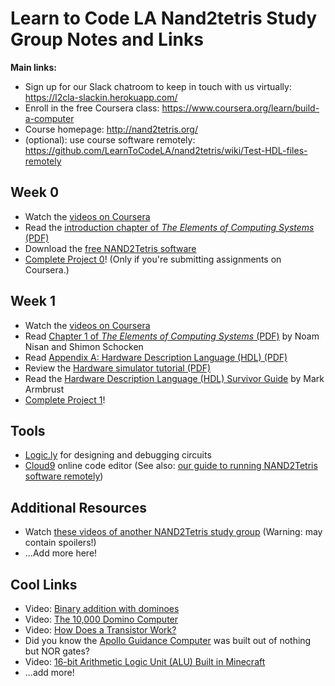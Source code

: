 # Learn to Code LA Nand2tetris Study Group Notes and Links

**Main links:**

- Sign up for our Slack chatroom to keep in touch with us virtually: https://l2cla-slackin.herokuapp.com/
- Enroll in the free Coursera class: https://www.coursera.org/learn/build-a-computer
- Course homepage: http://nand2tetris.org/
- (optional): use course software remotely: https://github.com/LearnToCodeLA/nand2tetris/wiki/Test-HDL-files-remotely

## Week 0

- Watch the [videos on Coursera](https://www.coursera.org/learn/build-a-computer)
- Read the [introduction chapter of *The Elements of Computing Systems* (PDF)](http://www.nand2tetris.org/chapters/intro.pdf)
- Download the [free NAND2Tetris software](http://nand2tetris.org/software.php)
- [Complete Project 0](http://nand2tetris.org/01.php)! (Only if you're submitting assignments on Coursera.)

## Week 1

- Watch the [videos on Coursera](https://www.coursera.org/learn/build-a-computer)
- Read [Chapter 1 of *The Elements of Computing Systems* (PDF)](http://nand2tetris.org/chapters/chapter%2001.pdf) by Noam Nisan and Shimon Schocken
- Read [Appendix A: Hardware Description Language (HDL) (PDF)](http://nand2tetris.org/chapters/appendix%20A.pdf)
- Review the [Hardware simulator tutorial (PDF)](http://nand2tetris.org/tutorials/PDF/Hardware%20Simulator%20Tutorial.pdf)
- Read the [Hardware Description Language (HDL) Survivor Guide](http://nand2tetris.org/software/HDL%20Survival%20Guide.html) by Mark Armbrust
- [Complete Project 1](http://nand2tetris.org/01.php)!

## Tools

- [Logic.ly](http://logic.ly/) for designing and debugging circuits
- [Cloud9](https://c9.io/) online code editor (See also: [our guide to running NAND2Tetris software remotely](https://github.com/LearnToCodeLA/nand2tetris/wiki/Test-HDL-files-remotely))

## Additional Resources

- Watch [these videos of another NAND2Tetris study group](https://www.youtube.com/playlist?list=PLItFDtW5mcKqzmdjdEhha6KImPwBLBaQr) (Warning: may contain spoilers!)
- ...Add more here!

## Cool Links

- Video: [Binary addition with dominoes](https://www.youtube.com/watch?v=lNuPy-r1GuQ)
- Video: [The 10,000 Domino Computer](https://www.youtube.com/watch?v=OpLU__bhu2w)
- Video: [How Does a Transistor Work?](https://www.youtube.com/watch?v=IcrBqCFLHIY)
- Did you know the [Apollo Guidance Computer](https://en.wikipedia.org/wiki/Apollo_Guidance_Computer) was built out of nothing but NOR gates?
- Video: [16-bit Arithmetic Logic Unit (ALU) Built in Minecraft](https://www.youtube.com/watch?v=LGkkyKZVzug)
- ...add more!
